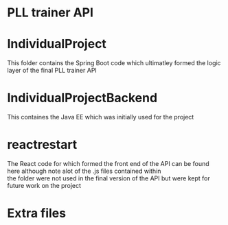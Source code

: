 # PLL trainer API 

# IndividualProject  
This folder contains the Spring Boot code which ultimatley formed the logic layer of the final PLL trainer API

# IndividualProjectBackend 
This containes the Java EE which was initially used for the project  

# reactrestart 
The React code for which formed the front end of the API can be found here although note alot of the .js files contained within  
the folder were not used in the final version of the API but were kept for future work on the project 

# Extra files 




